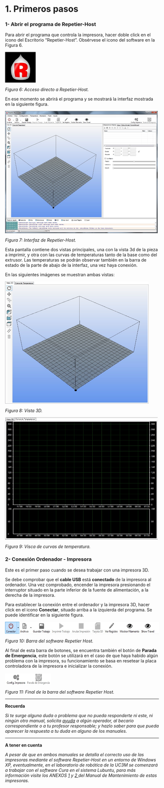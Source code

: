 # 1. Primeros pasos


### 1- **Abrir el programa de Repetier-Host**


Para abrir el programa que controla la impresora, hacer doble click en el icono del Escritorio  “Repetier-Host”. Obsérvese el icono del software en la Figura 6.

<img src="rh.jpg" alt="rh" height="100" width="100" align="middle">

*Figura 6: Acceso directo a Repetier-Host.*

En ese momento se abrirá el programa y se mostrará la interfaz mostrada en la siguiente figura.

<img src="irh.jpg" alt="irh" height="400" width="500" align="middle">

*Figura 7: Interfaz de Repetier-Host.*

Esta pantalla contiene dos vistas principales, una con la vista 3d de la pieza a imprimir, y otra con las curvas de temperaturas tanto de la base como del extrusor. Las temperaturas se podrán observar también en la barra de estado de la parte de abajo de la interfaz, una vez haya conexión.

En las siguientes imágenes se muestran ambas vistas:

<img src="i1.jpg" alt="i1" height="400" width="470" align="middle">

*Figura 8: Vista 3D.*

<img src="i2.jpg" alt="i2" height="400" width="500" align="middle">

*Figura 9: Visca de curvas de temperatura.*



### 2- **Conexión Ordenador - Impresora**

Este es el primer paso cuando se desea trabajar con una impresora 3D.

Se debe comprobar que el **cable USB** está **conectado** de la impresora al ordenador. Una vez comprobado, encender la impresora presionando el interruptor situado en la parte inferior de la fuente de alimentación, a la derecha de la impresora.

Para establecer la conexión entre el ordenador y la impresora 3D, hacer click en el icono **Conectar**, situado arriba a la izquierda del programa. Se puede identificar en la siguiente figura.

<img src="A.jpg" alt="i2" height="40" width="600" align="middle">

*Figura 10: Barra del software Repetier Host.*

Al final de esta barra de botones, se encuentra también el botón de **Parada de Emergencia**, este botón se utilizará en el caso de que haya habido algún problema con la impresora, su funcionamiento se basa en resetear la placa controladora de la impresora e inicializar la conexión.

<img src="B.jpg" alt="i2" height="40" width="150" align="middle">

*Figura 11: Final de la barra del software Repetier Host.*

---


**Recuerda**

*Si te surge alguna duda o problema que no pueda responderte ni este, ni ningún otro manual, solicita [ayuda](http://ieee.uc3m.es/index.php/Operadores#Operadores_Autorizados) a algún operador, al becario correspondiente o a tu profesor responsable; y hazlo saber para que pueda aparecer la respuesta a tu duda en alguno de los manuales.*



---

**A tener en cuenta**

*A pesar de que en ambos  manuales se detalla el correcto uso de las impresoras mediante el software Repetier-Host en un entorno de Windows XP, eventualmente, en el laboratorio de robótica de la UC3M se comenzará a trabajar con el software Cura en el sistema Lubuntu, para más información visite los ANEXOS [1](https://asrobuc3m.gitbooks.io/impresoras-maintenance-manual-i3/content/anexo_2_sistema_operativo_y_sofware.html) y [2 ](https://asrobuc3m.gitbooks.io/impresoras-maintenance-manual-i3/content/anexo_1_archivos_de_configuracion.html)del Manual de Mantenimiento de estas impresoras.*






